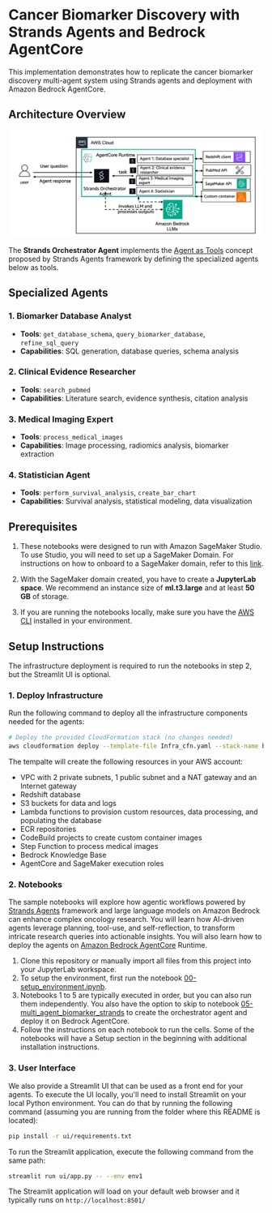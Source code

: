# Cancer Biomarker Discovery with Strands Agents and Bedrock AgentCore

This implementation demonstrates how to replicate the cancer biomarker discovery multi-agent system using Strands agents and deployment with Amazon Bedrock AgentCore.

## Architecture Overview

![architecture](images/Biomarker_agents_Strands_AgentCore.png)

The **Strands Orchestrator Agent** implements the [Agent as Tools](https://strandsagents.com/latest/documentation/docs/user-guide/concepts/multi-agent/agents-as-tools/) concept proposed by Strands Agents framework by defining the specialized agents below as tools.

## Specialized Agents

### 1. Biomarker Database Analyst
- **Tools**: `get_database_schema`, `query_biomarker_database`, `refine_sql_query`
- **Capabilities**: SQL generation, database queries, schema analysis

### 2. Clinical Evidence Researcher
- **Tools**: `search_pubmed`
- **Capabilities**: Literature search, evidence synthesis, citation analysis

### 3. Medical Imaging Expert
- **Tools**: `process_medical_images`
- **Capabilities**: Image processing, radiomics analysis, biomarker extraction

### 4. Statistician Agent  
- **Tools**: `perform_survival_analysis`, `create_bar_chart`
- **Capabilities**: Survival analysis, statistical modeling, data visualization

## Prerequisites

1. These notebooks were designed to run with Amazon SageMaker Studio. To use Studio, you will need to set up a SageMaker Domain. For instructions on how to onboard to a SageMaker domain, refer to this [link](https://docs.aws.amazon.com/sagemaker/latest/dg/gs-studio-onboard.html).

2. With the SageMaker domain created, you have to create a **JupyterLab space**. We recommend an instance size of **ml.t3.large** and at least **50 GB** of storage.

3. If you are running the notebooks locally, make sure you have the [AWS CLI](https://aws.amazon.com/cli/) installed in your environment.

## Setup Instructions

The infrastructure deployment is required to run the notebooks in step 2, but the Streamlit UI is optional.

### 1. Deploy Infrastructure

Run the following command to deploy all the infrastructure components needed for the agents:

```bash
# Deploy the provided CloudFormation stack (no changes needed)
aws cloudformation deploy --template-file Infra_cfn.yaml --stack-name biomarker-agentcore
```

The tempalte will create the following resources in your AWS account:
- VPC with 2 private subnets, 1 public subnet and a NAT gateway and an Internet gateway
- Redshift database
- S3 buckets for data and logs
- Lambda functions to provision custom resources, data processing, and populating the database
- ECR repositories
- CodeBuild projects to create custom container images
- Step Function to process medical images
- Bedrock Knowledge Base
- AgentCore and SageMaker execution roles

### 2. Notebooks

The sample notebooks will explore how agentic workflows powered by [Strands Agents](https://strandsagents.com/latest/) framework and large language models on Amazon Bedrock can enhance complex oncology research. You will learn how AI-driven agents leverage planning, tool-use, and self-reflection, to transform intricate research queries into actionable insights. You will also learn how to deploy the agents on [Amazon Bedrock AgentCore](https://aws.amazon.com/bedrock/agentcore/) Runtime.

1. Clone this repository or manually import all files from this project into your JupyterLab workspace.
2. To setup the environment, first run the notebook [00-setup_environment.ipynb](00-setup_environment.ipynb).
3. Notebooks 1 to 5 are typically executed in order, but you can also run them independently. You also have the option to skip to notebook [05-multi_agent_biomarker_strands](05-multi_agent_biomarker_strands.ipynb) to create the orchestrator agent and deploy it on Bedrock AgentCore.
4. Follow the instructions on each notebook to run the cells. Some of the notebooks will have a Setup section in the beginning with additional installation instructions.

### 3. User Interface

We also provide a Streamlit UI that can be used as a front end for your agents. To execute the UI locally, you'll need to install Streamlit on your local Python environment. You can do that by running the following command (assuming you are running from the folder where this README is located):

```bash
pip install -r ui/requirements.txt
```

To run the Streamlit application, execute the following command from the same path:

```bash
streamlit run ui/app.py -- --env env1
```

The Streamlit application will load on your default web browser and it typically runs on ```http://localhost:8501/```